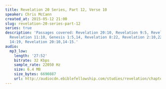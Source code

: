 ```yaml
---
title: Revelation 20 Series, Part 12, Verse 10
speaker: Chris McCann
created_at: 2015-05-12 21:00
slug: revelation-20-series-part-12
series: true
description: 'Passages covered: Revelation 20:10, Revelation 9:5, Revelation 14:10-11,
  Revelation 11:10, Genesis 1:5,14, Revelation 8:22, Revelation 2:10,22, Revelation
  14:19, Revelation 20:10,14-15.'
audio:
  mp3_low:
    length: '27:52'
    bitrate: 32 Kbps
    sample_rate: 22050 Hz
    size: 6.4 MB
    size_bytes: 6690887
    url: http://audiocdn.ebiblefellowship.com/studies/revelation/chapter-20/2015.05.12_McCann_-_Revelation_20_Series_Part_12.mp3
---
```

